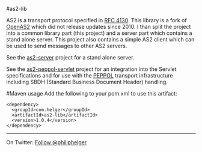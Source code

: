 #as2-lib

AS2 is a transport protocol specified in [RFC 4130](http://www.ietf.org/rfc/rfc4130.txt).
This library is a fork of [OpenAS2](http://sourceforge.net/projects/openas2/) which did not 
release updates since 2010. I than split the project into a common library part (this project)
and a server part which contains a stand alone server. This project also contains a simple AS2 client which can be used to send messages to other AS2 servers. 

See the [as2-server](https://github.com/phax/as2-server) project for a stand alone server.

See the [as2-peppol-servlet](https://github.com/phax/as2-peppol-servlet) project for an integration into the Servlet specifications and for use with the [PEPPOL](www.peppol.eu) transport infrastructure including SBDH (Standard Business Document Header) handling. 

#Maven usage
Add the following to your pom.xml to use this artifact:
```
<dependency>
  <groupId>com.helger</groupId>
  <artifactId>as2-lib</artifactId>
  <version>1.0.4</version>
</dependency>
```

---

On Twitter: <a href="https://twitter.com/philiphelger">Follow @philiphelger</a>
